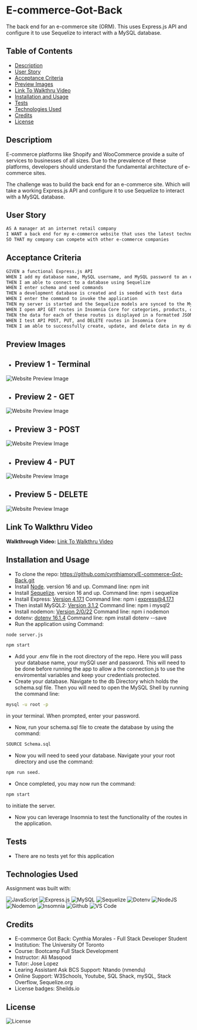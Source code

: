 # E-commerce-Got-Back
The back end for an e-commerce site (ORM). This uses Express.js API and configure it to use Sequelize to interact with a MySQL database.

## Table of Contents

- [Description](#description)
- [User Story](#user-story)
- [Acceptance Criteria](#acceptance-criteria)
- [Preview Images](#preview-images) 
- [Link To Walkthru Video](#link-to-walkthru-video)
- [Installation and Usage](#installation-and-usage)
- [Tests](#tests)
- [Technologies Used](#technologies-used)
- [Credits](#credits)
- [License](#license)

## Descriptiom

E-commerce platforms like Shopify and WooCommerce provide a suite of services to businesses of all sizes. Due to the prevalence of these platforms, developers should understand the fundamental architecture of e-commerce sites.

The challenge was to build the back end for an e-commerce site. Which will take a working Express.js API and configure it to use Sequelize to interact with a MySQL database.

## User Story

```md
AS A manager at an internet retail company
I WANT a back end for my e-commerce website that uses the latest technologies
SO THAT my company can compete with other e-commerce companies
```

## Acceptance Criteria

```md
GIVEN a functional Express.js API
WHEN I add my database name, MySQL username, and MySQL password to an environment variable file
THEN I am able to connect to a database using Sequelize
WHEN I enter schema and seed commands
THEN a development database is created and is seeded with test data
WHEN I enter the command to invoke the application
THEN my server is started and the Sequelize models are synced to the MySQL database
WHEN I open API GET routes in Insomnia Core for categories, products, or tags
THEN the data for each of these routes is displayed in a formatted JSON
WHEN I test API POST, PUT, and DELETE routes in Insomnia Core
THEN I am able to successfully create, update, and delete data in my database
```

## Preview Images
- ## Preview 1 - Terminal
![Website Preview Image](./assets/preview-1.png)
- ## Preview 2 - GET
![Website Preview Image](./assets/product-preview.png)
- ## Preview 3 - POST
![Website Preview Image](./assets/post-preview.png)
- ## Preview 4 - PUT
![Website Preview Image](./assets/put-preview.png)
- ## Preview 5 - DELETE
![Website Preview Image](./assets/delete-preview.png)

## Link To Walkthru Video
**Walkthrough Video:** [Link To Walkthru Video](https://youtu.be/N3OneFKybxs) 


## Installation and Usage
- To clone the repo: https://github.com/cynthiamory/E-commerce-Got-Back.git
- Install [Node](https://nodejs.org/en). version 16 and up. Command line: npm init 
- Install [Sequelize](https://www.npmjs.com/package/sequelize). version 16 and up. Command line: npm i sequelize 
- Install Express: [Version 4.17.1](https://www.npmjs.com/package/express) Command line: npm i express@4.17.1
- Then install MySQL2: [Version 3.1.2](https://www.npmjs.com/package/mysql2) Command line: npm i mysql2
- Install nodemon: [Version 2/0/22](https://www.npmjs.com/package/nodemon) Command line: npm i nodemon
- dotenv: [dotenv 16.1.4](https://www.npmjs.com/package/dotenv) Command line: npm install dotenv --save
- Run the application using Command: 
```bash
node server.js
```
```bash
npm start
```

- Add your .env file in the root directory of the repo. Here you will pass your database name, your mySQl user and password. This will need to be done before running the app to allow a the connection.js to use the enviromental variables and keep your credentials protected.
- Create your database. Navigate to the db Directory which holds the schema.sql file. Then you will need to open the MySQL Shell by running the command line: 
```bash
mysql -u root -p 
```
in your terminal. When prompted, enter your password.
- Now, run your schema.sql file to create the database by using the command: 
```bash
SOURCE Schema.sql
```
- Now you will need to seed your database. Navigate your your root directory and use the command:
```bash
npm run seed.
```
- Once completed, you may now run the command: 
```bash
npm start
```
to initiate the server.
- Now you can leverage Insomnia to test the functionality of the routes in the application.


## Tests
- There are no tests yet for this application

## Technologies Used
Assignment was built with:

![JavaScript](https://img.shields.io/badge/javascript-%23323330.svg?style=for-the-badge&logo=javascript&logoColor=%23F7DF1E)
![Express.js](https://img.shields.io/badge/express.js-%23404d59.svg?style=for-the-badge&logo=express&logoColor=%2361DAFB)
![MySQL](https://img.shields.io/badge/mysql-%2300f.svg?style=for-the-badge&logo=mysql&logoColor=white)
![Sequelize](https://img.shields.io/badge/Sequelize-52B0E7?style=for-the-badge&logo=Sequelize&logoColor=white)
![Dotenv](https://img.shields.io/badge/dotenv-grey?style=for-the-badge&logo=dotenv&logoColor=#ECD53F)
![NodeJS](https://img.shields.io/badge/node.js-6DA55F?style=for-the-badge&logo=node.js&logoColor=white)
![Nodemon](https://img.shields.io/badge/NODEMON-%23323330.svg?style=for-the-badge&logo=nodemon&logoColor=%BBDEAD)
![Insomnia](https://img.shields.io/badge/Insomnia-black?style=for-the-badge&logo=insomnia&logoColor=5849BE)
![Github](https://img.shields.io/badge/github-grey?style=for-the-badge&logo=github&logoColor=##181717)
![VS Code](https://img.shields.io/badge/visualstudiocode-black?style=for-the-badge&logo=visualstudiocode&logoColor=#007ACC)

## Credits
- E-commerce Got Back: Cynthia Morales - Full Stack Developer Student
- Institution: The University Of Toronto
- Course: Bootcamp Full Stack Development
- Instructor: Ali Masqood
- Tutor: Jose Lopez 
- Learing Assistant Ask BCS Support: Ntando (nmendu)
- Online Support: W3Schools, Youtube, SQL Shack, mySQL, Stack Overflow, Sequelize.org
- License badges: Sheilds.io


## License

![License](https://img.shields.io/badge/License-MIT-9cf.svg)
